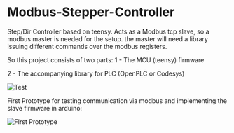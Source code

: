 # Modbus-Stepper-Controller
Step/Dir Controller based on teensy. Acts as a Modbus tcp slave, so a modbus master is needed for the setup. the master will need a library issuing different commands over the modbus registers.

So this project consists of two parts:
1 - The MCU (teensy) firmware

2 - The accompanying library for PLC (OpenPLC or Codesys)


![Test](https://user-images.githubusercontent.com/101837284/159583834-0b0fe905-bf78-46a9-b57c-8987204d72fe.png)


First Prototype for testing communication via modbus and implementing the slave firmware in arduino:

![FIrst Prototype](https://user-images.githubusercontent.com/101837284/158897530-49c3237d-0893-4524-8a08-eb9b87bab08a.jpg)
